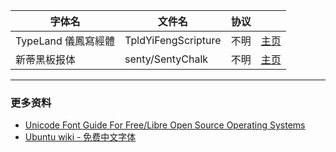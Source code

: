 字体名 | 文件名 | 协议 | |
--- | --- | --- | --- |
TypeLand 儀鳳寫經體 | TpldYiFengScripture | 不明 | [主页](http://typeland.com/typeface/TpldYiFengScripture/)
新蒂黑板报体 | senty/SentyChalk | 不明 | [主页](http://font.sentywed.com/chalk.htm)

---

### 更多资料

- [Unicode Font Guide For Free/Libre Open Source Operating Systems](http://www.unifont.org/fontguide/)
- [Ubuntu wiki - 免费中文字体](http://wiki.ubuntu.org.cn/%E5%85%8D%E8%B4%B9%E4%B8%AD%E6%96%87%E5%AD%97%E4%BD%93)

